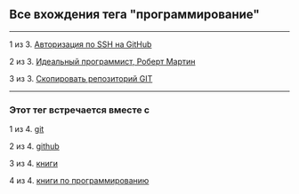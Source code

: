 ## Все вхождения тега "программирование"

---

1 из 3. [Авторизация по SSH на GitHub](./2020-07-17_git_ssh.md)

2 из 3. [Идеальный программист, Роберт Мартин](./2020-07-17_idealniy_programmist_martin.md)

3 из 3. [Скопировать репозиторий GIT](./2020-07-17_git_repo_copy.md)


---

### Этот тег встречается вместе с


1 из 4. [git](./meta_git.md)

2 из 4. [github](./meta_github.md)

3 из 4. [книги](./meta_knigi.md)

4 из 4. [книги по программированию](./meta_knigi_po_programmirovaniy.md)

